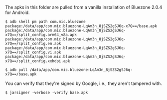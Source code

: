 The apks in this folder are pulled from a vanilla installation of Bluezone
2.0.4 for Android.

```
$ adb shell pm path com.mic.bluezone
package:/data/app/com.mic.bluezone-LqAm3n_8jSZS2gSJ6q-x7Q==/base.apk
package:/data/app/com.mic.bluezone-LqAm3n_8jSZS2gSJ6q-x7Q==/split_config.arm64_v8a.apk
package:/data/app/com.mic.bluezone-LqAm3n_8jSZS2gSJ6q-x7Q==/split_config.en.apk
package:/data/app/com.mic.bluezone-LqAm3n_8jSZS2gSJ6q-x7Q==/split_config.vi.apk
package:/data/app/com.mic.bluezone-LqAm3n_8jSZS2gSJ6q-x7Q==/split_config.xxhdpi.apk

$ adb pull /data/app/com.mic.bluezone-LqAm3n_8jSZS2gSJ6q-x7Q==/base.apk
```

You can verify that they're signed by Google, i.e., they aren't tampered with.

```
$ jarsigner -verbose -verify base.apk
```
